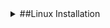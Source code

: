 
<details>
  <summary>##Linux Installation</summary>

  ```bash
  wget -qO- https://raw.githubusercontent.com/xiv3r/Burpsuite-Professional/main/install.sh | sudo bash
